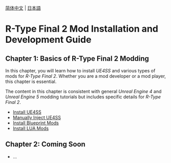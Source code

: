 [简体中文](README.zhs.md) | [日本語](README.ja.md)

# R-Type Final 2 Mod Installation and Development Guide

## Chapter 1: Basics of R-Type Final 2 Modding
In this chapter, you will learn how to install *UE4SS* and various types of mods for *R-Type Final 2*. Whether you are a mod developer or a mod player, this chapter is essential.

The content in this chapter is consistent with general *Unreal Engine 4* and *Unreal Engine 5* modding tutorials but includes specific details for *R-Type Final 2*.

- [Install UE4SS](Chapter1_TheBasics/en/InstallingUE4SS.md)
- [Manually Inject UE4SS](Chapter1_TheBasics/en/ManuallyInjectingUE4SS.md)
- [Install Blueprint Mods](Chapter1_TheBasics/en/InstallingBlueprintMods.md)
- [Install LUA Mods](Chapter1_TheBasics/en/InstallingLUAMods.md)

## Chapter 2: Coming Soon
- ...